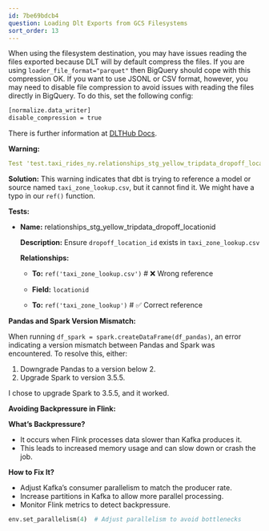 ```yaml
---
id: 7be69bdcb4
question: Loading Dlt Exports from GCS Filesystems
sort_order: 13
---
```


When using the filesystem destination, you may have issues reading the files exported because DLT will by default compress the files. If you are using `loader_file_format="parquet"` then BigQuery should cope with this compression OK. If you want to use JSONL or CSV format, however, you may need to disable file compression to avoid issues with reading the files directly in BigQuery. To do this, set the following config:

```bash
[normalize.data_writer]
disable_compression = true
```

There is further information at [DLTHub Docs](https://dlthub.com/docs/dlt-ecosystem/destinations/filesystem#file-compression).

**Warning:**
```yaml
Test 'test.taxi_rides_ny.relationships_stg_yellow_tripdata_dropoff_locationid__locationid__ref_taxi_zone_lookup_csv_.085c4830e7' (models/staging/schema.yml) depends on a node named 'taxi_zone_lookup.csv' in package '' which was not found
```

**Solution:** This warning indicates that dbt is trying to reference a model or source named `taxi_zone_lookup.csv`, but it cannot find it. We might have a typo in our `ref()` function.

**Tests:**

- **Name:** relationships_stg_yellow_tripdata_dropoff_locationid
  
  **Description:** Ensure `dropoff_location_id` exists in `taxi_zone_lookup.csv`

  **Relationships:**
  - **To:** `ref('taxi_zone_lookup.csv')`  # ❌ Wrong reference

  - **Field:** `locationid`

  - **To:** `ref('taxi_zone_lookup')`  # ✅ Correct reference

**Pandas and Spark Version Mismatch:**

When running `df_spark = spark.createDataFrame(df_pandas)`, an error indicating a version mismatch between Pandas and Spark was encountered. To resolve this, either:

1. Downgrade Pandas to a version below 2.
2. Upgrade Spark to version 3.5.5.

I chose to upgrade Spark to 3.5.5, and it worked.

**Avoiding Backpressure in Flink:**

**What’s Backpressure?**

- It occurs when Flink processes data slower than Kafka produces it.
- This leads to increased memory usage and can slow down or crash the job.

**How to Fix It?**

- Adjust Kafka’s consumer parallelism to match the producer rate.
- Increase partitions in Kafka to allow more parallel processing.
- Monitor Flink metrics to detect backpressure.

```python
env.set_parallelism(4)  # Adjust parallelism to avoid bottlenecks
```